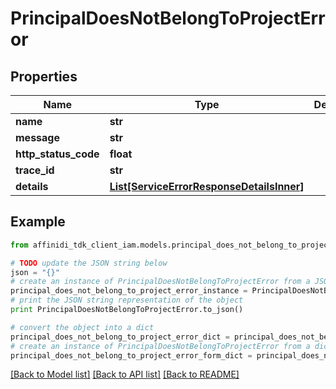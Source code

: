 # PrincipalDoesNotBelongToProjectError

## Properties

| Name                 | Type                                                                              | Description | Notes      |
| -------------------- | --------------------------------------------------------------------------------- | ----------- | ---------- |
| **name**             | **str**                                                                           |             |
| **message**          | **str**                                                                           |             |
| **http_status_code** | **float**                                                                         |             |
| **trace_id**         | **str**                                                                           |             |
| **details**          | [**List[ServiceErrorResponseDetailsInner]**](ServiceErrorResponseDetailsInner.md) |             | [optional] |

## Example

```python
from affinidi_tdk_client_iam.models.principal_does_not_belong_to_project_error import PrincipalDoesNotBelongToProjectError

# TODO update the JSON string below
json = "{}"
# create an instance of PrincipalDoesNotBelongToProjectError from a JSON string
principal_does_not_belong_to_project_error_instance = PrincipalDoesNotBelongToProjectError.from_json(json)
# print the JSON string representation of the object
print PrincipalDoesNotBelongToProjectError.to_json()

# convert the object into a dict
principal_does_not_belong_to_project_error_dict = principal_does_not_belong_to_project_error_instance.to_dict()
# create an instance of PrincipalDoesNotBelongToProjectError from a dict
principal_does_not_belong_to_project_error_form_dict = principal_does_not_belong_to_project_error.from_dict(principal_does_not_belong_to_project_error_dict)
```

[[Back to Model list]](../README.md#documentation-for-models) [[Back to API list]](../README.md#documentation-for-api-endpoints) [[Back to README]](../README.md)
